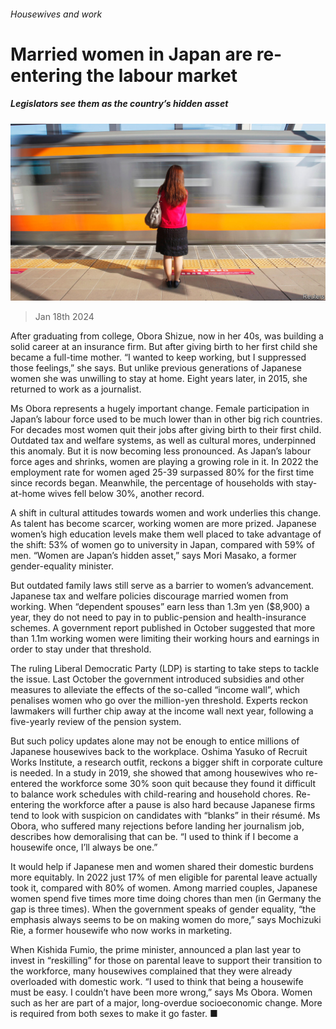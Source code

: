 ###### Housewives and work

# Married women in Japan are re-entering the labour market 

##### Legislators see them as the country’s hidden asset 

![image](images/20240120_ASP003.jpg) 

> Jan 18th 2024 

After graduating from college, Obora Shizue, now in her 40s, was building a solid career at an insurance firm. But after giving birth to her first child she became a full-time mother. “I wanted to keep working, but I suppressed those feelings,” she says. But unlike previous generations of Japanese women she was unwilling to stay at home. Eight years later, in 2015, she returned to work as a journalist.

Ms Obora represents a hugely important change. Female participation in Japan’s labour force used to be much lower than in other big rich countries. For decades most women quit their jobs after giving birth to their first child. Outdated tax and welfare systems, as well as cultural mores, underpinned this anomaly. But it is now becoming less pronounced. As Japan’s labour force ages and shrinks, women are playing a growing role in it. In 2022 the employment rate for women aged 25-39 surpassed 80% for the first time since records began. Meanwhile, the percentage of households with stay-at-home wives fell below 30%, another record.

A shift in cultural attitudes towards women and work underlies this change. As talent has become scarcer, working women are more prized. Japanese women’s high education levels make them well placed to take advantage of the shift: 53% of women go to university in Japan, compared with 59% of men. “Women are Japan’s hidden asset,” says Mori Masako, a former gender-equality minister.

But outdated family laws still serve as a barrier to women’s advancement. Japanese tax and welfare policies discourage married women from working. When “dependent spouses” earn less than 1.3m yen ($8,900) a year, they do not need to pay in to public-pension and health-insurance schemes. A government report published in October suggested that more than 1.1m working women were limiting their working hours and earnings in order to stay under that threshold. 

The ruling Liberal Democratic Party (LDP) is starting to take steps to tackle the issue. Last October the government introduced subsidies and other measures to alleviate the effects of the so-called “income wall”, which penalises women who go over the million-yen threshold. Experts reckon lawmakers will further chip away at the income wall next year, following a five-yearly review of the pension system. 

But such policy updates alone may not be enough to entice millions of Japanese housewives back to the workplace. Oshima Yasuko of Recruit Works Institute, a research outfit, reckons a bigger shift in corporate culture is needed. In a study in 2019, she showed that among housewives who re-entered the workforce some 30% soon quit because they found it difficult to balance work schedules with child-rearing and household chores. Re-entering the workforce after a pause is also hard because Japanese firms tend to look with suspicion on candidates with “blanks” in their résumé. Ms Obora, who suffered many rejections before landing her journalism job, describes how demoralising that can be. “I used to think if I become a housewife once, I’ll always be one.”

It would help if Japanese men and women shared their domestic burdens more equitably. In 2022 just 17% of men eligible for parental leave actually took it, compared with 80% of women. Among married couples, Japanese women spend five times more time doing chores than men (in Germany the gap is three times). When the government speaks of gender equality, “the emphasis always seems to be on making women do more,” says Mochizuki Rie, a former housewife who now works in marketing.

When Kishida Fumio, the prime minister, announced a plan last year to invest in “reskilling” for those on parental leave to support their transition to the workforce, many housewives complained that they were already overloaded with domestic work. “I used to think that being a housewife must be easy. I couldn’t have been more wrong,” says Ms Obora. Women such as her are part of a major, long-overdue socioeconomic change. More is required from both sexes to make it go faster. ■

